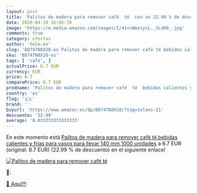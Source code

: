 ```yaml
---
layout: post
title: 'Palitos de madera para remover café  té  con un 22.99 % de descuento'
date: 2020-04-18 16:02:39
image: 'https://m.media-amazon.com/images/I/41+cWmzcycL._SL400_.jpg'
comments: true
category: ofertas
author: 'tole.es'
slug: 'B0747N8X28-es Palitos de madera para remover café té bebidas calientes y...'
sku: 'B0747N8X28-es'
tags: [ 'café', ]
actualPrice: 6.7 EUR
currency: EUR
price: 6.7
comparePrice: 8.7 EUR
prodname: 'Palitos de madera para remover café  té  bebidas calientes y frías  para vasos para llevar  140 mm  1000 unidades'
country: 'es'
flag: '🇪🇸'
brand: ''
buyurl: 'https://www.amazon.es/dp/B0747N8X28/?tag=tolees-21'
descuento: '22.99'
average: '8.033333333333333'
---
```


En este momento está [Palitos de madera para remover café  té  bebidas calientes y frías  para vasos para llevar  140 mm  1000 unidades](https://www.amazon.es/dp/B0747N8X28/?tag=tolees-21) a 6.7 EUR (original: 8.7 EUR) (22.99 %  de descuento) en el siguiente enlace!

[![Palitos de madera para remover café  té ](https://m.media-amazon.com/images/I/41+cWmzcycL._SL400_.jpg)](https://www.amazon.es/dp/B0747N8X28/?tag=tolees-21)

🔎:


[🛒 Aquí!!!](https://www.amazon.es/dp/B0747N8X28/?tag=tolees-21)
